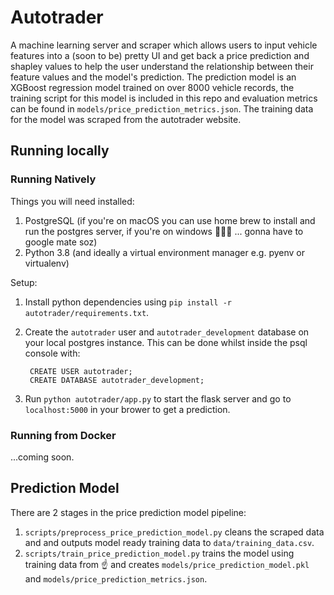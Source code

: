 # Autotrader

A machine learning server and scraper which allows users to input vehicle features into a (soon to be) pretty UI and get back a price prediction and shapley values to help the user understand the relationship between their feature values and the model's prediction. The prediction model is an XGBoost regression model trained on over 8000 vehicle records, the training script for this model is included in this repo and evaluation metrics can be found in `models/price_prediction_metrics.json`. The training data for the model was scraped from the autotrader website.


## Running locally

### Running Natively

Things you will need installed:

1. PostgreSQL (if you're on macOS you can use home brew to install and run the postgres server, if you're on windows 🤷🏿‍♂️ ... gonna have to google mate soz)
2. Python 3.8 (and ideally a virtual environment manager e.g. pyenv or virtualenv)
   

Setup:

1. Install python dependencies using `pip install -r autotrader/requirements.txt`.
2. Create the `autotrader` user and `autotrader_development` database on your local postgres instance. This 
can be done whilst inside the psql console with:

        CREATE USER autotrader;
        CREATE DATABASE autotrader_development;

1. Run `python autotrader/app.py` to start the flask server and go to `localhost:5000` in your brower to get a prediction.

### Running from Docker

...coming soon. 

## Prediction Model

There are 2 stages in the price prediction model pipeline:

1. `scripts/preprocess_price_prediction_model.py` cleans the scraped data and and outputs model ready training data to `data/training_data.csv`.
2. `scripts/train_price_prediction_model.py` trains the model using training data from :point_up: and creates `models/price_prediction_model.pkl` and `models/price_prediction_metrics.json`.
